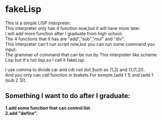 # fakeLisp
This is a simple LISP interpreter.  
This interpreter only has 4 function now,but it will have more later.  
I will add more function after I graduate from high school.  
The 4 functions that it has are "add","sub","mul" and "div".  
This interpreter can't run script now,but you can run some command you input.  
The grammer of command that can be run by This interpreter like scheme Lisp but it's not lisp,so I call it fakeLisp.  


I use comma to divide car and cdr not dot.Such as (1,2) and (1,(1,2)).  
And you only can call function in brakets.For exmple,(add 1 1) and (add 1 (sub 2 3)).  

## Something I want to do after I graduate:
**1.add some function that can control list.**  
**2.add "define".**
